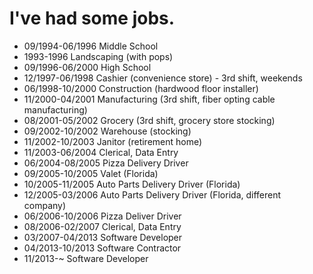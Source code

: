 I've had some jobs.
===============

- 09/1994-06/1996 Middle School
- 1993-1996 Landscaping (with pops)
- 09/1996-06/2000 High School
- 12/1997-06/1998 Cashier (convenience store) - 3rd shift, weekends
- 06/1998-10/2000 Construction (hardwood floor installer)
- 11/2000-04/2001 Manufacturing (3rd shift, fiber opting cable manufacturing)
- 08/2001-05/2002 Grocery (3rd shift, grocery store stocking)
- 09/2002-10/2002 Warehouse (stocking)
- 11/2002-10/2003 Janitor (retirement home)
- 11/2003-06/2004 Clerical, Data Entry
- 06/2004-08/2005 Pizza Delivery Driver
- 09/2005-10/2005 Valet (Florida)
- 10/2005-11/2005 Auto Parts Delivery Driver (Florida)
- 12/2005-03/2006 Auto Parts Delivery Driver (Florida, different company)
- 06/2006-10/2006 Pizza Deliver Driver
- 08/2006-02/2007 Clerical, Data Entry
- 03/2007-04/2013 Software Developer
- 04/2013-10/2013 Software Contractor
- 11/2013-~ Software Developer
